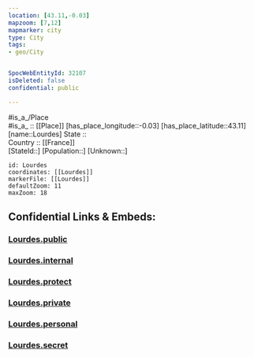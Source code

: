 ```yaml
---
location: [43.11,-0.03] 
mapzoom: [7,12] 
mapmarker: city 
type: City
tags:
- geo/City


SpocWebEntityId: 32107
isDeleted: false
confidential: public

---
```

#is_a_/Place  
#is_a_ :: [[Place]] 
[has_place_longitude::-0.03] 
[has_place_latitude::43.11] 
[name::Lourdes] 
State ::  
Country :: [[France]]  
[StateId::] 
[Population::] 
[Unknown::] 


```leaflet
id: Lourdes
coordinates: [[Lourdes]] 
markerFile: [[Lourdes]] 
defaultZoom: 11 
maxZoom: 18
```


## Confidential Links & Embeds: 

### [Lourdes.public](/_public/\Earth\Continent\Europe\Europe~West\France\regions~France\Occitanie\departments~Occitanie\Hautes-Pyrénées\communes~Hautes-Pyrénées\Argelès-Gazost\cities~Argelès-GazostLourdes.public.md) 

### [Lourdes.internal](/_internal/\Earth\Continent\Europe\Europe~West\France\regions~France\Occitanie\departments~Occitanie\Hautes-Pyrénées\communes~Hautes-Pyrénées\Argelès-Gazost\cities~Argelès-GazostLourdes.internal.md) 

### [Lourdes.protect](/_protect/\Earth\Continent\Europe\Europe~West\France\regions~France\Occitanie\departments~Occitanie\Hautes-Pyrénées\communes~Hautes-Pyrénées\Argelès-Gazost\cities~Argelès-GazostLourdes.protect.md) 

### [Lourdes.private](/_private/\Earth\Continent\Europe\Europe~West\France\regions~France\Occitanie\departments~Occitanie\Hautes-Pyrénées\communes~Hautes-Pyrénées\Argelès-Gazost\cities~Argelès-GazostLourdes.private.md) 

### [Lourdes.personal](/_personal/\Earth\Continent\Europe\Europe~West\France\regions~France\Occitanie\departments~Occitanie\Hautes-Pyrénées\communes~Hautes-Pyrénées\Argelès-Gazost\cities~Argelès-GazostLourdes.personal.md) 

### [Lourdes.secret](/_secret/\Earth\Continent\Europe\Europe~West\France\regions~France\Occitanie\departments~Occitanie\Hautes-Pyrénées\communes~Hautes-Pyrénées\Argelès-Gazost\cities~Argelès-GazostLourdes.secret.md)

